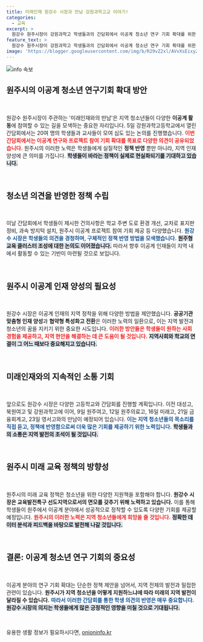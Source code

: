 ```yaml
---
title: 미래인재 원강수 시장과 만남 강원과학고교 이야기!
categories:
  - 교육
excerpt: >
  원강수 원주시장이 강원과학고 학생들과의 간담회에서 이공계 청소년 연구 기회 확대를 위한 심도 있는 논의를 진행했습니다. 학생들의 현실적인 의견을 적극 수렴하며, 지역 인재 양성을 위한 정책 방향을 모색하는 모습이 눈길을 끌고 있습니다.
feature_text: >
  원강수 원주시장이 강원과학고 학생들과의 간담회에서 이공계 청소년 연구 기회 확대를 위한 심도 있는 논의를 진행했습니다. 학생들의 현실적인 의견을 적극 수렴하며, 지역 인재 양성을 위한 정책 방향을 모색하는 모습이 눈길을 끌고 있습니다.
image: 'https://blogger.googleusercontent.com/img/b/R29vZ2xl/AVvXsEixyZcFfHzMRdzZMjFBmAUKJYCLCGyLL1o632UiGVXcaFdKo_bkvkuCioo0uUKlGfBVcT3P84aROyZIXSBEx3Aw5nCQ3pTgDom1WDC4m8eifvWiAmWEEVb4x6G_l8C0QH225ldMjyaFvpxGEBGNO37VmDTDMHGhJPq73UglMfDca1-0aw/s1600/blogspot.png'
---
```


<p><img src="https://blogger.googleusercontent.com/img/b/R29vZ2xl/AVvXsEixyZcFfHzMRdzZMjFBmAUKJYCLCGyLL1o632UiGVXcaFdKo_bkvkuCioo0uUKlGfBVcT3P84aROyZIXSBEx3Aw5nCQ3pTgDom1WDC4m8eifvWiAmWEEVb4x6G_l8C0QH225ldMjyaFvpxGEBGNO37VmDTDMHGhJPq73UglMfDca1-0aw/s1600/blogspot.png" alt="info 속보" /></p>

<h2 data-ke-size="size26">원주시의 이공계 청소년 연구기회 확대 방안</h2>

<p data-ke-size="size16">&nbsp;</p>

<p data-ke-size="size16">원강수 원주시장이 주관하는 '미래인재와의 만남'은 지역 청소년들이 다양한 <b>이공계 활동</b>에 참여할 수 있는 길을 모색하는 중요한 자리입니다. 5일 강원과학고등학교에서 열린 간담회에서는 20여 명의 학생들과 교사들이 모여 심도 있는 논의를 진행했습니다. <b><span style="color: #ee2323;">이번 간담회에서는 이공계 연구와 프로젝트 참여 기회 확대를 목표로 다양한 의견이 공유되었습니다.</span></b> 원주시의 이러한 노력은 학생들에게 실질적인 <b>정책 반영</b> 뿐만 아니라, 지역 인재 양성에 큰 의미를 가집니다. <b><span style="background-color: #21538527;">학생들이 바라는 정책이 실제로 현실화되기를 기대하고 있습니다.</span></b></p>

<p data-ke-size="size16">&nbsp;</p>

<h2 data-ke-size="size26">청소년 의견을 반영한 정책 수립</h2>

<p data-ke-size="size16">&nbsp;</p>

<p data-ke-size="size16">이날 간담회에서 학생들이 제시한 건의사항은 학교 주변 도로 환경 개선, 교차로 표지판 정비, 과속 방지턱 설치, 원주시 이공계 프로젝트 참여 기회 제공 등 다양했습니다. <b><span style="color: #1a5490;">원강수 시장은 학생들의 의견을 경청하며, 구체적인 정책 반영 방법을 모색했습니다.</span></b> <b><span style="background-color: #21538527;">원주형 교육 클러스터 조성에 대한 논의도 이어졌습니다.</span></b> 따라서 향후 이공계 인재들이 지역 내에서 활동할 수 있는 기반이 마련될 것으로 보입니다.</p>

<p data-ke-size="size16">&nbsp;</p>

<h2 data-ke-size="size26">원주시 이공계 인재 양성의 필요성</h2>

<p data-ke-size="size16">&nbsp;</p>

<p data-ke-size="size16">원강수 시장은 이공계 인재의 지역 정착을 위해 다양한 방법을 제안했습니다. <b>공공기관 맞춤형 인재 양성</b>과 <b>협약형 특성화고 전환</b>은 이러한 노력의 일환으로, 이는 지역 발전과 청소년의 꿈을 지키기 위한 중요한 시도입니다. <b><span style="color: #ee2323;">이러한 방안들은 학생들이 원하는 사회 경험을 제공하고, 지역 현안을 해결하는 데 큰 도움이 될 것입니다.</span></b> <b><span style="background-color: #21538527;">지역사회와 학교의 연결이 그 어느 때보다 중요해지고 있습니다.</span></b></p>

<p data-ke-size="size16">&nbsp;</p>

<h2 data-ke-size="size26">미래인재와의 지속적인 소통 기회</h2>

<p data-ke-size="size16">&nbsp;</p>

<p data-ke-size="size16">앞으로도 원강수 시장은 다양한 고등학교와 간담회를 진행할 계획입니다. 이전 대성고, 북원여고 및 강원과학고에 이어, 9일 원주여고, 12일 원주의료고, 16일 미래고, 21일 금융회계고, 23일 영서고와의 만남이 예정되어 있습니다. <b><span style="color: #1a5490;">이는 지역 청소년들의 목소리를 직접 듣고, 정책에 반영함으로써 더욱 많은 기회를 제공하기 위한 노력입니다.</span></b> <b><span style="background-color: #21538527;">학생들과의 소통은 지역 발전의 초석이 될 것입니다.</span></b></p>

<p data-ke-size="size16">&nbsp;</p>

<h2 data-ke-size="size26">원주시 미래 교육 정책의 방향성</h2>

<p data-ke-size="size16">&nbsp;</p>

<p data-ke-size="size16">원주시의 미래 교육 정책은 청소년을 위한 다양한 지원책을 포함해야 합니다. <b>원강수 시장은 교육발전특구 선도지역으로서의 면모를 갖추기 위해 노력하고 있습니다.</b> 이를 통해 학생들이 원주에서 이공계 분야에서 성공적으로 정착할 수 있도록 다양한 기회를 제공할 예정입니다. <b><span style="color: #ee2323;">원주시의 이러한 노력은 지역 청소년들에게 희망을 줄 것입니다.</span></b> <b><span style="background-color: #21538527;">정확한 데이터 분석과 피드백을 바탕으로 발전해 나갈 것입니다.</span></b></p>

<p data-ke-size="size16">&nbsp;</p>

<h2 data-ke-size="size26">결론: 이공계 청소년 연구 기회의 중요성</h2>

<p data-ke-size="size16">&nbsp;</p>

<p data-ke-size="size16">이공계 분야의 연구 기회 확대는 단순한 정책 제안을 넘어서, 지역 전체의 발전과 밀접한 관련이 있습니다. <b>원주시가 지역 청소년을 어떻게 지원하느냐에 따라 미래의 지역 발전이 달라질 수 있습니다.</b> <b><span style="color: #1a5490;">따라서 이러한 간담회를 통한 학생 의견의 반영은 매우 중요합니다.</span></b> <b><span style="background-color: #21538527;">원강수 시장의 의지는 학생들에게 많은 긍정적인 영향을 미칠 것으로 기대됩니다.</span></b></p>

<p data-ke-size="size16">&nbsp;</p>
유용한 생활 정보가 필요하시다면, <a href="https://onioninfo.kr" rel="dofollow">onioninfo.kr</a>


